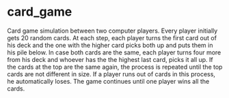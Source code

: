 # card_game

Card game simulation between two computer players. Every player initially gets 20 random cards. At each step, each player turns the first card out of his
deck and the one with the higher card picks both up and puts them in his pile below. In case both cards are the same, 
each player turns four more from his deck and whoever has the the highest last card, picks it all up. If the cards at the top are the same again, the process is repeated until
the top cards are not different in size. If a player runs out of cards in this process, he automatically loses. The game continues until one player wins all the cards.
